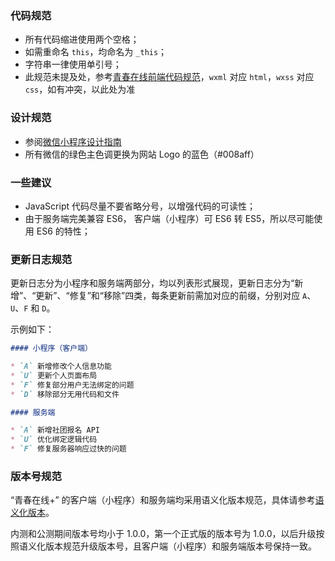 ### 代码规范

* 所有代码缩进使用两个空格；
* 如需重命名 `this`，均命名为 `_this`；
* 字符串一律使用单引号；
* 此规范未提及处，参考[青春在线前端代码规范](https://github.com/youthol/Doc/blob/master/front_end_code_guide.md)，`wxml` 对应 `html`，`wxss` 对应 `css`，如有冲突，以此处为准

### 设计规范

* 参阅[微信小程序设计指南](https://mp.weixin.qq.com/debug/wxadoc/design/index.html)
* 所有微信的绿色主色调更换为网站 Logo 的蓝色（#008aff）

### 一些建议

* JavaScript 代码尽量不要省略分号，以增强代码的可读性；
* 由于服务端完美兼容 ES6， 客户端（小程序）可 ES6 转 ES5，所以尽可能使用 ES6 的特性；

### 更新日志规范

更新日志分为小程序和服务端两部分，均以列表形式展现，更新日志分为“新增”、“更新”、“修复”和“移除”四类，每条更新前需加对应的前缀，分别对应 `A`、`U`、`F` 和 `D`。

示例如下：

```markdown
#### 小程序（客户端）

* `A` 新增修改个人信息功能
* `U` 更新个人页面布局
* `F` 修复部分用户无法绑定的问题
* `D` 移除部分无用代码和文件

#### 服务端

* `A` 新增社团报名 API
* `U` 优化绑定逻辑代码
* `F` 修复服务器响应过快的问题
```

### 版本号规范

“青春在线+” 的客户端（小程序）和服务端均采用语义化版本规范，具体请参考[语义化版本](http://semver.org/lang/zh-CN/)。

内测和公测期间版本号均小于 1.0.0，第一个正式版的版本号为 1.0.0，以后升级按照语义化版本规范升级版本号，且客户端（小程序）和服务端版本号保持一致。